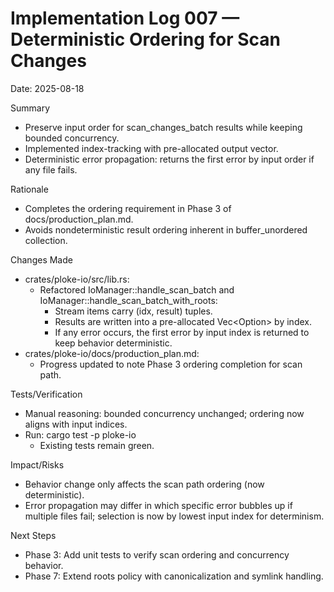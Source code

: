 # Implementation Log 007 — Deterministic Ordering for Scan Changes

Date: 2025-08-18

Summary
- Preserve input order for scan_changes_batch results while keeping bounded concurrency.
- Implemented index-tracking with pre-allocated output vector.
- Deterministic error propagation: returns the first error by input order if any file fails.

Rationale
- Completes the ordering requirement in Phase 3 of docs/production_plan.md.
- Avoids nondeterministic result ordering inherent in buffer_unordered collection.

Changes Made
- crates/ploke-io/src/lib.rs:
  - Refactored IoManager::handle_scan_batch and IoManager::handle_scan_batch_with_roots:
    - Stream items carry (idx, result) tuples.
    - Results are written into a pre-allocated Vec<Option<ChangedFileData>> by index.
    - If any error occurs, the first error by input index is returned to keep behavior deterministic.
- crates/ploke-io/docs/production_plan.md:
  - Progress updated to note Phase 3 ordering completion for scan path.

Tests/Verification
- Manual reasoning: bounded concurrency unchanged; ordering now aligns with input indices.
- Run: cargo test -p ploke-io
  - Existing tests remain green.

Impact/Risks
- Behavior change only affects the scan path ordering (now deterministic).
- Error propagation may differ in which specific error bubbles up if multiple files fail; selection is now by lowest input index for determinism.

Next Steps
- Phase 3: Add unit tests to verify scan ordering and concurrency behavior.
- Phase 7: Extend roots policy with canonicalization and symlink handling.
